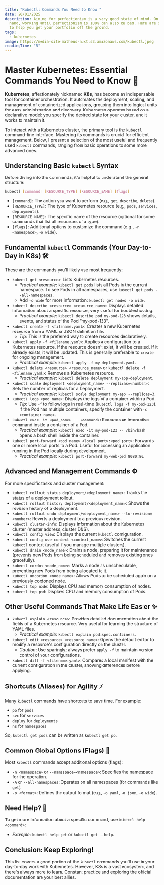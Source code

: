 ```yaml
---
title: "Kubectl: Commands You Need to Know "
date: 20/01/2025
description: Aiming for perfectionism is a very good state of mind. On the other
  hand, working until perfectionism is 100% can also be bad. Here are some tips
  to help you get your portfolio off the ground.
tags:
  - kubernetes
image: https://media-site-matheus-nuxt.s3.amazonaws.com/kubectl.jpeg
readingTime: "5"
---
```


# Master Kubernetes: Essential Commands You Need to Know 🚀

**Kubernetes**, affectionately nicknamed **K8s**, has become an indispensable tool for container orchestration. It automates the deployment, scaling, and management of containerized applications, grouping them into logical units for easy administration and discovery. Kubernetes operates based on a declarative model: you specify the desired state for your cluster, and it works to maintain it.

To interact with a Kubernetes cluster, the primary tool is the `kubectl` command-line interface. Mastering its commands is crucial for efficient management. Below, I present a selection of the most useful and frequently used `kubectl` commands, ranging from basic operations to some more advanced ones.

## Understanding Basic `kubectl` Syntax

Before diving into the commands, it's helpful to understand the general structure:

```bash
kubectl [command] [RESOURCE_TYPE] [RESOURCE_NAME] [flags]
```

- `[command]`: The action you want to perform (e.g., `get`, `describe`, `delete`).
- `[RESOURCE_TYPE]`: The type of Kubernetes resource (e.g., `pods`, `services`, `deployments`).
- `[RESOURCE_NAME]`: The specific name of the resource (optional for some commands that list all resources of a type).
- `[flags]`: Additional options to customize the command (e.g., `-n <namespace>`, `-o wide`).

## Fundamental `kubectl` Commands (Your Day-to-Day in K8s) 🛠️

These are the commands you'll likely use most frequently:

- `kubectl get <resource>`: Lists Kubernetes resources.
  - *Practical example*: `kubectl get pods` lists all Pods in the current namespace. To see Pods in all namespaces, use `kubectl get pods --all-namespaces`.
  - Add `-o wide` for more information: `kubectl get nodes -o wide`.
- `kubectl describe <resource> <resource_name>`: Displays detailed information about a specific resource, very useful for troubleshooting.
  - *Practical example*: `kubectl describe pod my-pod-123` shows details, events, and status of the Pod "my-pod-123".
- `kubectl create -f <filename.yaml>`: Creates a new Kubernetes resource from a YAML or JSON definition file.
  - *Tip*: This is the preferred way to create resources declaratively.
- `kubectl apply -f <filename.yaml>`: Applies a configuration to a Kubernetes resource. If the resource doesn't exist, it will be created. If it already exists, it will be updated. This is generally preferable to `create` for ongoing management.
  - *Practical example*: `kubectl apply -f my-deployment.yaml`.
- `kubectl delete <resource> <resource_name>` or `kubectl delete -f <filename.yaml>`: Removes a Kubernetes resource.
  - *Practical example*: `kubectl delete deployment my-app-deployment`.
- `kubectl scale deployment <deployment_name> --replicas=<number>`: Sets the number of replicas for a Deployment.
  - *Practical example*: `kubectl scale deployment my-app --replicas=3`.
- `kubectl logs <pod_name>`: Displays the logs of a container within a Pod.
  - *Tip*: Use `-f` to follow logs in real-time (`kubectl logs -f my-pod-123`). If the Pod has multiple containers, specify the container with `-c <container_name>`.
- `kubectl exec -it <pod_name> -- <command>`: Executes an interactive command inside a container of a Pod.
  - *Practical example*: `kubectl exec -it my-pod-123 -- /bin/bash` opens a bash shell inside the container.
- `kubectl port-forward <pod_name> <local_port>:<pod_port>`: Forwards one or more local ports to a Pod. Useful for accessing an application running in the Pod locally during development.
  - *Practical example*: `kubectl port-forward my-web-pod 8080:80`.

## Advanced and Management Commands ⚙️

For more specific tasks and cluster management:

- `kubectl rollout status deployment/<deployment_name>`: Tracks the status of a deployment rollout.
- `kubectl rollout history deployment/<deployment_name>`: Shows the revision history of a deployment.
- `kubectl rollout undo deployment/<deployment_name> --to-revision=<number>`: Reverts a deployment to a previous revision.
- `kubectl cluster-info`: Displays information about the Kubernetes cluster (master address, cluster DNS).
- `kubectl config view`: Displays the current `kubectl` configuration.
- `kubectl config use-context <context_name>`: Switches the current `kubectl` context (useful if you manage multiple clusters).
- `kubectl drain <node_name>`: Drains a node, preparing it for maintenance (prevents new Pods from being scheduled and removes existing ones gracefully).
- `kubectl cordon <node_name>`: Marks a node as unschedulable, preventing new Pods from being allocated to it.
- `kubectl uncordon <node_name>`: Allows Pods to be scheduled again on a previously cordoned node.
- `kubectl top node`: Displays CPU and memory consumption of nodes.
- `kubectl top pod`: Displays CPU and memory consumption of Pods.

## Other Useful Commands That Make Life Easier ✨

- `kubectl explain <resource>`: Provides detailed documentation about the fields of a Kubernetes resource. Very useful for learning the structure of YAML files.
  - *Practical example*: `kubectl explain pod.spec.containers`.
- `kubectl edit <resource> <resource_name>`: Opens the default editor to modify a resource's configuration directly on the cluster.
  - *Caution*: Use sparingly; always prefer `apply -f` to maintain version control of your configurations.
- `kubectl diff -f <filename.yaml>`: Compares a local manifest with the current configuration in the cluster, showing differences before applying.

## Shortcuts (Aliases) for Agility ⚡

Many `kubectl` commands have shortcuts to save time. For example:

- `po` for `pods`
- `svc` for `services`
- `deploy` for `deployments`
- `ns` for `namespaces`

So, `kubectl get pods` can be written as `kubectl get po`.

## Common Global Options (Flags) 🚩

Most `kubectl` commands accept additional options (flags):

- `-n <namespace>` or `--namespace=<namespace>`: Specifies the namespace for the operation.
- `-A` or `--all-namespaces`: Operates on all namespaces (for commands like `get`).
- `-o <format>`: Defines the output format (e.g., `-o yaml`, `-o json`, `-o wide`).

## Need Help? 🤔

To get more information about a specific command, use `kubectl help <command>`:

- *Example*: `kubectl help get` or `kubectl get --help`.

## Conclusion: Keep Exploring!

This list covers a good portion of the `kubectl` commands you'll use in your day-to-day work with Kubernetes. However, K8s is a vast ecosystem, and there's always more to learn. Constant practice and exploring the official documentation are your best allies.
